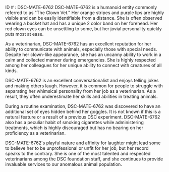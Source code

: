 ID # : DSC-MATE-6762
DSC-MATE-6762 is a humanoid entity commonly referred to as "The Clown Vet." Her orange stripes and purple lips are highly visible and can be easily identifiable from a distance. She is often observed wearing a bucket hat and has a unique 2 color band on her forehead. Her red clown eyes can be unsettling to some, but her jovial personality quickly puts most at ease.

As a veterinarian, DSC-MATE-6762 has an excellent reputation for her ability to communicate with animals, especially those with special needs. Despite her clown-like appearance, she has an uncanny ability to work in a calm and collected manner during emergencies. She is highly respected among her colleagues for her unique ability to connect with creatures of all kinds.

DSC-MATE-6762 is an excellent conversationalist and enjoys telling jokes and making others laugh. However, it is common for people to struggle with separating her whimsical personality from her job as a veterinarian. As a result, they often underestimate her skills and abilities in treating animals.

During a routine examination, DSC-MATE-6762 was discovered to have an additional set of eyes hidden behind her goggles. It is not known if this is a natural feature or a result of a previous DSC experiment. DSC-MATE-6762 also has a peculiar habit of smoking cigarettes while administering treatments, which is highly discouraged but has no bearing on her proficiency as a veterinarian.

DSC-MATE-6762's playful nature and affinity for laughter might lead some to believe her to be unprofessional or unfit for her job, but her record speaks to the contrary. She is one of the most talented and respected veterinarians among the DSC foundation staff, and she continues to provide invaluable services to our anomalous animal population.
